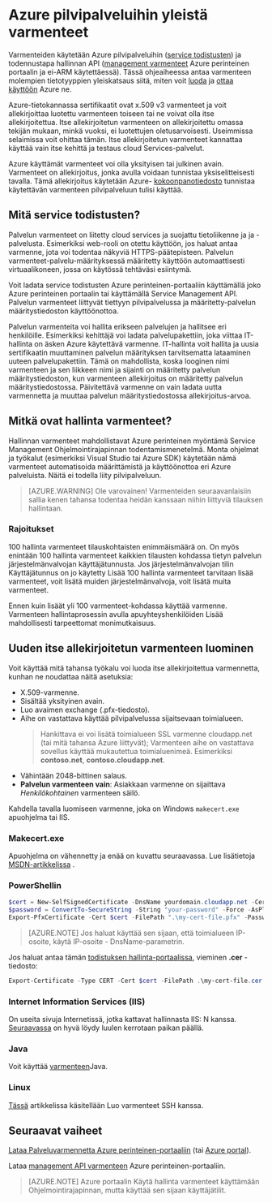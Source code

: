 <properties 
    pageTitle="Cloud Services ja hallinnan varmenteet | Microsoft Azure" 
    description="Lue, miten voit luoda ja käyttää varmenteet Microsoft Azure" 
    services="cloud-services" 
    documentationCenter=".net" 
    authors="Thraka" 
    manager="timlt" 
    editor=""/>

<tags 
    ms.service="cloud-services" 
    ms.workload="tbd" 
    ms.tgt_pltfrm="na" 
    ms.devlang="na" 
    ms.topic="article" 
    ms.date="10/11/2016"
    ms.author="adegeo"/>

# <a name="certificates-overview-for-azure-cloud-services"></a>Azure pilvipalveluihin yleistä varmenteet
Varmenteiden käytetään Azure pilvipalveluihin ([service todistusten](#what-are-service-certificates)) ja todennustapa hallinnan API ([management varmenteet](#what-are-management-certificates) Azure perinteinen portaalin ja ei-ARM käytettäessä). Tässä ohjeaiheessa antaa varmenteen molempien tietotyyppien yleiskatsaus siitä, miten voit [luoda](#create) ja [ottaa käyttöön](#deploy) Azure ne.

Azure-tietokannassa sertifikaatit ovat x.509 v3 varmenteet ja voit allekirjoittaa luotettu varmenteen toiseen tai ne voivat olla itse allekirjoitettua. Itse allekirjoitetun varmenteen on allekirjoitettu omassa tekijän mukaan, minkä vuoksi, ei luotettujen oletusarvoisesti. Useimmissa selaimissa voit ohittaa tämän. Itse allekirjoitetun varmenteet kannattaa käyttää vain itse kehittä ja testaus cloud Services-palvelut. 

Azure käyttämät varmenteet voi olla yksityisen tai julkinen avain. Varmenteet on allekirjoitus, jonka avulla voidaan tunnistaa yksiselitteisesti tavalla. Tämä allekirjoitus käytetään Azure- [kokoonpanotiedosto](cloud-services-configure-ssl-certificate.md) tunnistaa käytettävän varmenteen pilvipalveluun tulisi käyttää. 

## <a name="what-are-service-certificates"></a>Mitä service todistusten?
Palvelun varmenteet on liitetty cloud services ja suojattu tietoliikenne ja ja -palvelusta. Esimerkiksi web-rooli on otettu käyttöön, jos haluat antaa varmenne, jota voi todentaa näkyviä HTTPS-päätepisteen. Palvelun varmenteet-palvelu-määrityksessä määritetty käyttöön automaattisesti virtuaalikoneen, jossa on käytössä tehtäväsi esiintymä. 

Voit ladata service todistusten Azure perinteinen-portaaliin käyttämällä joko Azure perinteinen portaalin tai käyttämällä Service Management API. Palvelun varmenteet liittyvät tiettyyn pilvipalvelussa ja määritetty-palvelun määritystiedoston käyttöönottoa.

Palvelun varmenteita voi hallita erikseen palvelujen ja hallitsee eri henkilöille. Esimerkiksi kehittäjä voi ladata palvelupakettiin, joka viittaa IT-hallinta on äsken Azure käytettävä varmenne. IT-hallinta voit hallita ja uusia sertifikaatin muuttaminen palvelun määrityksen tarvitsematta lataaminen uuteen palvelupakettiin. Tämä on mahdollista, koska looginen nimi varmenteen ja sen liikkeen nimi ja sijainti on määritetty palvelun määritystiedoston, kun varmenteen allekirjoitus on määritetty palvelun määritystiedostossa. Päivitettävä varmenne on vain ladata uutta varmennetta ja muuttaa palvelun määritystiedostossa allekirjoitus-arvoa.

## <a name="what-are-management-certificates"></a>Mitkä ovat hallinta varmenteet?
Hallinnan varmenteet mahdollistavat Azure perinteinen myöntämä Service Management Ohjelmointirajapinnan todentamismenetelmä. Monta ohjelmat ja työkalut (esimerkiksi Visual Studio tai Azure SDK) käytetään nämä varmenteet automatisoida määrittämistä ja käyttöönottoa eri Azure palveluista. Näitä ei todella liity pilvipalveluun. 

>[AZURE.WARNING] Ole varovainen! Varmenteiden seuraavanlaisiin sallia kenen tahansa todentaa heidän kanssaan niihin liittyviä tilauksen hallintaan. 

### <a name="limitations"></a>Rajoitukset
100 hallinta varmenteet tilauskohtaisten enimmäismäärä on. On myös enintään 100 hallinta varmenteet kaikkien tilausten kohdassa tietyn palvelun järjestelmänvalvojan käyttäjätunnusta. Jos järjestelmänvalvojan tilin Käyttäjätunnus on jo käytetty Lisää 100 hallinta varmenteet tarvitaan lisää varmenteet, voit lisätä muiden järjestelmänvalvoja, voit lisätä muita varmenteet. 

Ennen kuin lisäät yli 100 varmenteet-kohdassa käyttää varmenne. Varmenteen hallintaprosessin avulla apuyhteyshenkilöiden Lisää mahdollisesti tarpeettomat monimutkaisuus.


<a name="create"></a>
## <a name="create-a-new-self-signed-certificate"></a>Uuden itse allekirjoitetun varmenteen luominen
Voit käyttää mitä tahansa työkalu voi luoda itse allekirjoitettua varmennetta, kunhan ne noudattaa näitä asetuksia:

* X.509-varmenne.
* Sisältää yksityinen avain.
* Luo avaimen exchange (.pfx-tiedosto).
* Aihe on vastattava käyttää pilvipalvelussa sijaitsevaan toimialueen. 
    > Hankittava ei voi lisätä toimialueen SSL varmenne cloudapp.net (tai mitä tahansa Azure liittyvät); Varmenteen aihe on vastattava sovellus käyttää mukautettua toimialuenimeä. Esimerkiksi **contoso.net**, **contoso.cloudapp.net**.
* Vähintään 2048-bittinen salaus.
* **Palvelun varmenteen vain**: Asiakkaan varmenne on sijaittava *Henkilökohtainen* varmenteen säilö.

Kahdella tavalla luomiseen varmenne, joka on Windows `makecert.exe` apuohjelma tai IIS.

### <a name="makecertexe"></a>Makecert.exe

Apuohjelma on vähennetty ja enää on kuvattu seuraavassa. Lue lisätietoja [MSDN-artikkelissa](https://msdn.microsoft.com/library/windows/desktop/aa386968) .

### <a name="powershell"></a>PowerShellin

```powershell
$cert = New-SelfSignedCertificate -DnsName yourdomain.cloudapp.net -CertStoreLocation "cert:\LocalMachine\My"
$password = ConvertTo-SecureString -String "your-password" -Force -AsPlainText
Export-PfxCertificate -Cert $cert -FilePath ".\my-cert-file.pfx" -Password $password
```

>[AZURE.NOTE] Jos haluat käyttää sen sijaan, että toimialueen IP-osoite, käytä IP-osoite - DnsName-parametrin.


Jos haluat antaa tämän [todistuksen hallinta-portaalissa](../azure-api-management-certs.md), vieminen **.cer** -tiedosto:

```powershell
Export-Certificate -Type CERT -Cert $cert -FilePath .\my-cert-file.cer
```

### <a name="internet-information-services-iis"></a>Internet Information Services (IIS)

On useita sivuja Internetissä, jotka kattavat hallinnasta IIS: N kanssa. [Seuraavassa](https://www.sslshopper.com/article-how-to-create-a-self-signed-certificate-in-iis-7.html) on hyvä löydy luulen kerrotaan paikan päällä. 

### <a name="java"></a>Java
Voit käyttää [varmenteen](../app-service-web/java-create-azure-website-using-java-sdk.md#create-a-certificate)Java.

### <a name="linux"></a>Linux
[Tässä](../virtual-machines/virtual-machines-linux-mac-create-ssh-keys.md) artikkelissa käsitellään Luo varmenteet SSH kanssa.

## <a name="next-steps"></a>Seuraavat vaiheet

[Lataa Palveluvarmennetta Azure perinteinen-portaaliin](cloud-services-configure-ssl-certificate.md) (tai [Azure portal](cloud-services-configure-ssl-certificate-portal.md)).

Lataa [management API varmenteen](../azure-api-management-certs.md) Azure perinteinen-portaaliin.

>[AZURE.NOTE] Azure portaalin Käytä hallinta varmenteet käyttämään Ohjelmointirajapinnan, mutta käyttää sen sijaan käyttäjätilit.
